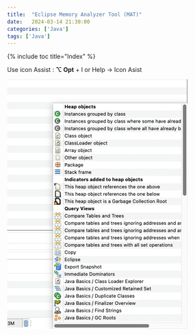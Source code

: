 ```yaml
---
title:  "Eclipse Memory Analyzer Tool (MAT)"
date:   2024-03-14 21:30:00
categories: ['Java']
tags: ['Java']
---
```


{% include toc title="Index" %}

Use icon Assist : **⌥ Opt** + I or Help -> Icon Asist


![eclipse_mat.png](..%2F..%2F..%2Fassets%2Fimages%2Feclipse_mat.png)